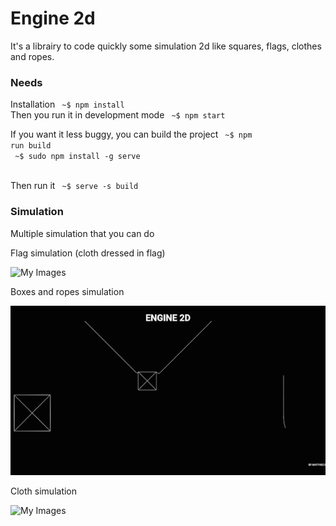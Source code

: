 <h1>Engine 2d</h1>

It's a librairy to code quickly some simulation 2d like squares, flags, clothes and ropes.

<h3>Needs</h3>

Installation
<code> ~$ npm install </code><br/>
Then you run it in development mode
<code> ~$ npm start </code><br/>

If you want it less buggy, you can build the project
<code> ~$ npm run build </code><br/>
<code> ~$ sudo npm install -g serve </code><br/>

Then run it
<code> ~$ serve -s build </code><br/>

<h3>Simulation</h3>

Multiple simulation that you can do

Flag simulation (cloth dressed in flag)

![My Images](documentation/flags.gif)

Boxes and ropes simulation

![My Images](documentation/boxes.gif)

Cloth simulation

![My Images](documentation/cloth.gif)
